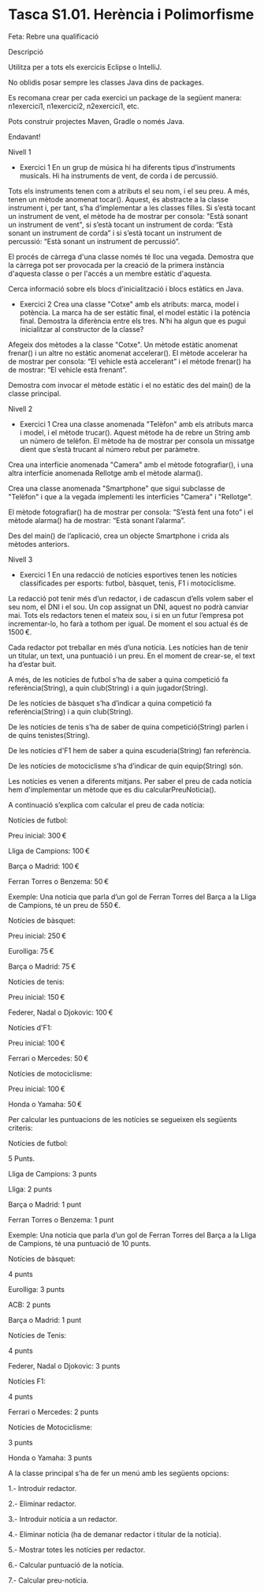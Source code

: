 # Tasca S1.01. Herència i Polimorfisme
Feta: Rebre una qualificació

Descripció

Utilitza per a tots els exercicis Eclipse o IntelliJ.

No oblidis posar sempre les classes Java dins de packages.

Es recomana crear per cada exercici un package de la següent manera: n1exercici1, n1exercici2, n2exercici1, etc.

Pots construir projectes Maven, Gradle o només Java.

Endavant!


Nivell 1
- Exercici 1
En un grup de música hi ha diferents tipus d’instruments musicals. Hi ha instruments de vent, de corda i de percussió.

Tots els instruments tenen com a atributs el seu nom, i el seu preu. A més, tenen un mètode anomenat tocar(). Aquest, és abstracte a la classe instrument i, per tant, s’ha d’implementar a les classes filles. Si s’està tocant un instrument de vent, el mètode ha de mostrar per consola: "Està sonant un instrument de vent", si s’està tocant un instrument de corda: “Està sonant un instrument de corda” i si s’està tocant un instrument de percussió: “Està sonant un instrument de percussió”.


El procés de càrrega d'una classe només té lloc una vegada. Demostra que la càrrega pot ser provocada per la creació de la primera instància d'aquesta classe o per l'accés a un membre estàtic d'aquesta. 

Cerca informació sobre els blocs d'inicialització i blocs estàtics en Java.

- Exercici 2
Crea una classe "Cotxe" amb els atributs: marca, model i potència. La marca ha de ser estàtic final, el model estàtic i la potència final. Demostra la diferència entre els tres. N’hi ha algun que es pugui inicialitzar al constructor de la classe?

Afegeix dos mètodes a la classe "Cotxe". Un mètode estàtic anomenat frenar() i un altre no estàtic anomenat accelerar(). El mètode accelerar ha de mostrar per consola: “El vehicle està accelerant” i el mètode frenar() ha de mostrar: “El vehicle està frenant”. 

Demostra com invocar el mètode estàtic i el no estàtic des del main() de la classe principal.

Nivell 2

- Exercici 1
Crea una classe anomenada "Telèfon" amb els atributs marca i model, i el mètode trucar(). Aquest mètode ha de rebre un String amb un número de telèfon. El mètode ha de mostrar per consola un missatge dient que s’està trucant al número rebut per paràmetre. 

Crea una interfície anomenada "Camera" amb el mètode fotografiar(), i una altra interfície anomenada Rellotge amb el mètode alarma().

Crea una classe anomenada "Smartphone" que sigui subclasse de "Telèfon" i que a la vegada implementi les interfícies "Camera" i "Rellotge".

El mètode fotografiar() ha de mostrar per consola: “S’està fent una foto” i el mètode alarma() ha de mostrar: “Està sonant l’alarma”.

Des del main() de l’aplicació, crea un objecte Smartphone i crida als mètodes anteriors.

Nivell 3
- Exercici 1
En una redacció de notícies esportives tenen les notícies classificades per esports: futbol, bàsquet, tenis, F1 i motociclisme.

La redacció pot tenir més d’un redactor, i de cadascun d’ells volem saber el seu nom, el DNI i el sou. Un cop assignat un DNI, aquest no podrà canviar mai. Tots els redactors tenen el mateix sou, i si en un futur l’empresa pot incrementar-lo, ho farà a tothom per igual. De moment el sou actual és de 1500 €.

Cada redactor pot treballar en més d’una notícia. Les notícies han de tenir un titular, un text, una puntuació i un preu. En el moment de crear-se, el text ha d’estar buit.

A més, de les notícies de futbol s’ha de saber a quina competició fa referència(String), a quin club(String) i a quin jugador(String).

De les notícies de bàsquet s’ha d’indicar a quina competició fa referència(String) i a quin club(String).

De les notícies de tenis s’ha de saber de quina competició(String) parlen i de quins tenistes(String).

De les notícies d'F1 hem de saber a quina escuderia(String) fan referència.

De les notícies de motociclisme s’ha d’indicar de quin equip(String) són.

Les notícies es venen a diferents mitjans. Per saber el preu de cada notícia hem d'implementar un mètode que es diu calcularPreuNoticia(). 

A continuació s’explica com calcular el preu de cada notícia:

Notícies de futbol: 

Preu inicial: 300 €

Lliga de Campions: 100 €

Barça o Madrid: 100 €

Ferran Torres o Benzema: 50 €


Exemple: Una notícia que parla d’un gol de Ferran Torres del Barça a la Lliga de Campions, té un preu de 550 €.

Notícies de bàsquet:

Preu inicial: 250 €

Eurolliga: 75 €

Barça o Madrid: 75 €


Notícies de tenis:

Preu inicial: 150 € 

Federer, Nadal o Djokovic: 100 €


Notícies d'F1:

Preu inicial: 100 €

Ferrari o Mercedes: 50 €


Notícies de motociclisme:

Preu inicial: 100 €

Honda o Yamaha: 50 €


Per calcular les puntuacions de les notícies se segueixen els següents criteris:

Notícies de futbol:

5 Punts.

Lliga de Campions: 3 punts

Lliga: 2 punts

Barça o Madrid: 1 punt

Ferran Torres o Benzema: 1 punt

Exemple: Una notícia que parla d’un gol de Ferran Torres del Barça a la Lliga de Campions, té una puntuació de 10 punts.


Notícies de bàsquet:

4 punts

Eurolliga: 3 punts

ACB: 2 punts

Barça o Madrid: 1 punt


Notícies de Tenis:

4 punts

Federer, Nadal o Djokovic: 3 punts


Notícies F1:

4 punts

Ferrari o Mercedes: 2 punts


Notícies de Motociclisme:

3 punts

Honda o Yamaha: 3 punts


A la classe principal s’ha de fer un menú amb les següents opcions:

1.- Introduir redactor.

2.- Eliminar redactor.

3.- Introduir notícia a un redactor.

4.- Eliminar notícia (ha de demanar redactor i titular de la notícia).

5.- Mostrar totes les notícies per redactor.

6.- Calcular puntuació de la notícia.

7.- Calcular preu-notícia.
